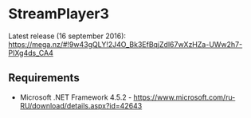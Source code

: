 # StreamPlayer3
Latest release (16 september 2016): https://mega.nz/#!9w43gQLY!2J4O_Bk3EfBqjZdl67wXzHZa-UWw2h7-PIXg4ds_CA4

Requirements
--------------
- Microsoft .NET Framework 4.5.2 - https://www.microsoft.com/ru-RU/download/details.aspx?id=42643
